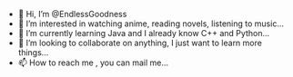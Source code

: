 - 👋 Hi, I’m @EndlessGoodness
- 👀 I’m interested in watching anime, reading novels, listening to music...
- 🌱 I’m currently learning Java and I already know C++ and Python...
- 💞️ I’m looking to collaborate on anything, I just want to learn more things...
- 📫 How to reach me , you can mail me...

<!---
EndlessGoodness/EndlessGoodness is a ✨ special ✨ repository because its `README.md` (this file) appears on your GitHub profile.
You can click the Preview link to take a look at your changes.
--->
